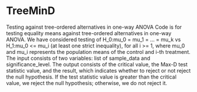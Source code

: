 # TreeMinD
Testing against tree-ordered alternatives in one-way ANOVA Code is for testing equality means against tree-ordered alternatives in one-way ANOVA. We have considered testing of H_0:mu_0 = mu_1 = ... = mu_k vs H_1:mu_0 <= mu_i (at least one strict inequality), for all i >= 1, where mu_0 and mu_i represents the population means of the control and i-th treatment. The input consists of two variables: list of sample_data and significance_level. The output consists of the critical value, the Max-D test statistic value, and the result, which indicates whether to reject or not reject the null hypothesis. If the test statistic value is greater than the critical value, we reject the null hypothesis; otherwise, we do not reject it.
